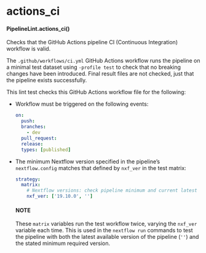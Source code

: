 # actions_ci

#### PipelineLint.actions_ci()

Checks that the GitHub Actions pipeline CI (Continuous Integration) workflow is valid.

The `.github/workflows/ci.yml` GitHub Actions workflow runs the pipeline on a minimal test
dataset using `-profile test` to check that no breaking changes have been introduced.
Final result files are not checked, just that the pipeline exists successfully.

This lint test checks this GitHub Actions workflow file for the following:

- Workflow must be triggered on the following events:
  ```yaml
  on:
    push:
    branches:
      - dev
    pull_request:
    release:
    types: [published]
  ```
- The minimum Nextflow version specified in the pipeline’s `nextflow.config` matches that defined by `nxf_ver` in the test matrix:

  ```yaml
  strategy:
    matrix:
      # Nextflow versions: check pipeline minimum and current latest
      nxf_ver: ['19.10.0', '']
  ```

  #### NOTE

  These `matrix` variables run the test workflow twice, varying the `nxf_ver` variable each time.
  This is used in the `nextflow run` commands to test the pipeline with both the latest available version
  of the pipeline (`''`) and the stated minimum required version.

